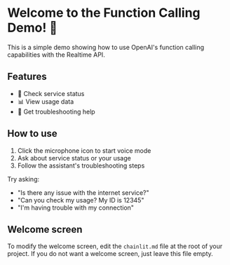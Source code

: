 # Welcome to the Function Calling Demo! 👋

This is a simple demo showing how to use OpenAI's function calling capabilities with the Realtime API.

## Features

- 🎯 Check service status
- 📊 View usage data
- 🔧 Get troubleshooting help

## How to use

1. Click the microphone icon to start voice mode
2. Ask about service status or your usage
3. Follow the assistant's troubleshooting steps

Try asking:
- "Is there any issue with the internet service?"
- "Can you check my usage? My ID is 12345"
- "I'm having trouble with my connection"

## Welcome screen

To modify the welcome screen, edit the `chainlit.md` file at the root of your project. If you do not want a welcome screen, just leave this file empty.
